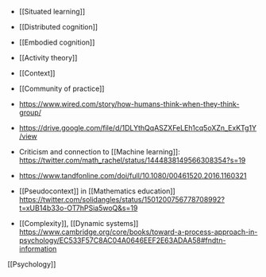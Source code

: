   - [[Situated learning]]
  - [[Distributed cognition]]
  - [[Embodied cognition]]
  - [[Activity theory]]
  - [[Context]]
  - [[Community of practice]]

  - https://www.wired.com/story/how-humans-think-when-they-think-group/
  - https://drive.google.com/file/d/1DLYthQqASZXFeLEh1cq5oXZn_ExKTg1Y/view

  - Criticism and connection to  [[Machine learning]]:
    https://twitter.com/math_rachel/status/1444838149566308354?s=19

  - https://www.tandfonline.com/doi/full/10.1080/00461520.2016.1160321

  - [[Pseudocontext]] in  [[Mathematics education]]
    https://twitter.com/solidangles/status/1501200756778708992?t=xUB14b33o-OT7hPSia5woQ&s=19

  - [[Complexity]],  [[Dynamic systems]]
    https://www.cambridge.org/core/books/toward-a-process-approach-in-psychology/EC533F57C8AC04A0646EEF2E63ADAA58#fndtn-information

[[Psychology]]